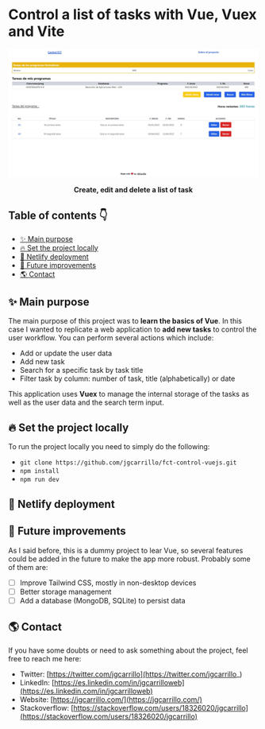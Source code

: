 # Control a list of tasks with Vue, Vuex and Vite

![image](docs/cover.JPG)

<div align="center">
    <b>Create, edit and delete a list of task</b>
</div>

## Table of contents 👇

- [✨ Main purpose](#-main-purpose)
- [🔥 Set the project locally](#-set-the-project-locally)
- [🚀 Netlify deployment](#-netlify-deployment)
- [🎢 Future improvements](#-future-improvements)
- [🌎 Contact](#-contact)

## ✨ Main purpose

The main purpose of this project was to **learn the basics of Vue**. In this case I wanted to replicate a web application to **add new tasks** to control the user workflow. You can perform several actions which include:

- Add or update the user data
- Add new task
- Search for a specific task by task title
- Filter task by column: number of task, title (alphabetically) or date

This application uses **Vuex** to manage the internal storage of the tasks as well as the user data and the search term input.

## 🔥 Set the project locally

To run the project locally you need to simply do the following:

- `git clone https://github.com/jgcarrillo/fct-control-vuejs.git`
- `npm install`
- `npm run dev`

## 🚀 Netlify deployment

## 🎢 Future improvements

As I said before, this is a dummy project to lear Vue, so several features could be added in the future to make the app more robust. Probably some of them are:

- [ ] Improve Tailwind CSS, mostly in non-desktop devices
- [ ] Better storage management
- [ ] Add a database (MongoDB, SQLite) to persist data

## 🌎 Contact

If you have some doubts or need to ask something about the project, feel free to reach me here:

- Twitter: [https://twitter.com/jgcarrillo](https://twitter.com/jgcarrillo_)
- LinkedIn: [https://es.linkedin.com/in/jgcarrilloweb](https://es.linkedin.com/in/jgcarrilloweb)
- Website: [https://jgcarrillo.com/](https://jgcarrillo.com/)
- Stackoverflow: [https://stackoverflow.com/users/18326020/jgcarrillo](https://stackoverflow.com/users/18326020/jgcarrillo)
